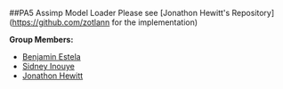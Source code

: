 ##PA5 Assimp Model Loader
Please see [Jonathon Hewitt's Repository](https://github.com/zotlann for the implementation)

**Group Members:**
- [Benjamin Estela](https://github.com/nebunr)
- [Sidney Inouye](https://github.com/sinouye)
- [Jonathon Hewitt](https://github.com/zoltann)
